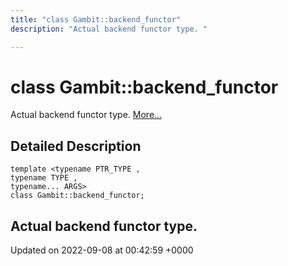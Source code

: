 ```yaml
---
title: "class Gambit::backend_functor"
description: "Actual backend functor type. "

---
```


# class Gambit::backend_functor



Actual backend functor type.  [More...](#detailed-description)

## Detailed Description

```
template <typename PTR_TYPE ,
typename TYPE ,
typename... ARGS>
class Gambit::backend_functor;
```

Actual backend functor type. 
-------------------------------

Updated on 2022-09-08 at 00:42:59 +0000